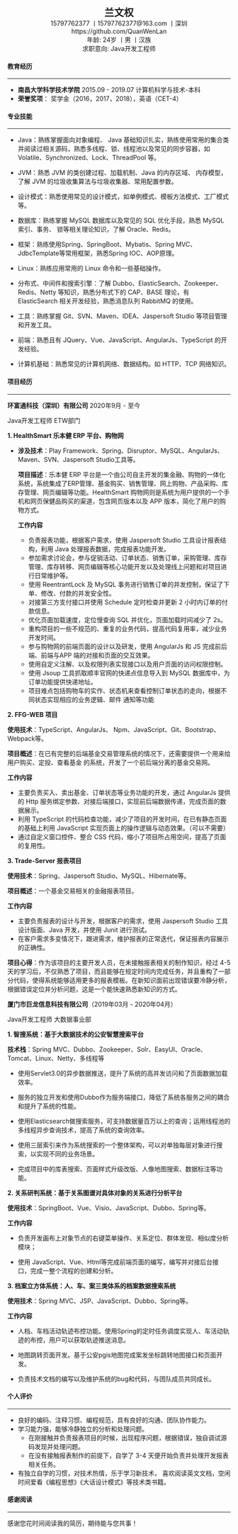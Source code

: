<div align = "center" style="font-size:22px;font-weight:bold;">兰文权</div>
<div align = "center" >15797762377 丨15797762377@163.com 丨深圳 </div>
<div align = "center">https://github.com/QuanWenLan  </div>
<div align = "center">年龄: 24岁 丨男 丨汉族 </div>
<div align = "center">求职意向: Java开发工程师  </div>

#### **教育经历**

---

- **南昌大学科学技术学院**            2015.09 - 2019.07             计算机科学与技术-本科
- **荣誉奖项**：  奖学金（2016，2017，2018），英语（CET-4） 

#### **专业技能**

***

- Java：熟练掌握面向对象编程、 Java 基础知识扎实，熟练使用常用的集合类并阅读过相关源码，熟悉多线程、锁、线程池以及常见的同步容器，如 Volatile、Synchronized、Lock、ThreadPool 等。
- JVM：熟悉 JVM 的类创建过程、加载机制、Java 的内存区域、 内存模型，了解 JVM 的垃圾收集算法与垃圾收集器、常用配置参数。
- 设计模式：熟悉使用常见的设计模式，如单例模式、模板方法模式、工厂模式等。
- 数据库：熟练掌握 MySQL 数据库以及常见的 SQL 优化手段，熟悉 MySQL 索引、事务、 锁等相关理论知识，了解 Oracle、Redis。
- 框架：熟练使用Spring、SpringBoot、Mybatis、Spring MVC、JdbcTemplate等常用框架，熟悉Spring IOC、AOP原理。
- Linux：熟练应用常用的 Linux 命令和一些基础操作。
- 分布式、中间件和搜索引擎：了解 Dubbo、ElasticSearch、Zookeeper、Redis、Netty 等知识，熟悉分布式下的 CAP、BASE 理论，有 ElasticSearch 相关开发经验，熟悉消息队列 RabbitMQ 的使用。

- 工具：熟练掌握 Git、SVN、Maven、IDEA、Jaspersoft Studio 等项目管理和开发工具。
- 前端：熟悉且有 JQuery、Vue、JavaScript、AngularJs、TypeScript 的开发经验。
- 计算机基础：熟悉常见的计算机网络、数据结构。如 HTTP、TCP 网络知识。

#### 项目经历

---

**环富通科技（深圳）有限公司**  																											2020年9月 - 至今

Java开发工程师   ETW部门

**1. HealthSmart 乐本健 ERP 平台、购物网**

- **涉及技术**：Play Framework、Spring、Disruptor、MySQL、AngularJs、Maven、SVN、Jaspersoft Studio工具等。

  **项目描述**：乐本健 ERP 平台是一个由公司自主开发的集金融、购物的一体化系统，系统集成了ERP管理、基金购买、销售管理、网上购物、产品采购、库存管理、网页编辑等功能。HealthSmart 购物网则是系统为用户提供的一个手机和网页保健品购买的渠道，包含网页版本以及 APP 版本，简化了用户的购物方式。

  **工作内容**

  - 负责报表功能，根据客户需求，使用 Jaspersoft Studio 工具设计报表结构，利用 Java 处理报表数据，完成报表功能开发。
  - 参加需求讨论会，参与促销活动、订单状态、销售订单，采购管理、库存管理、库存转移、网页编辑等核心功能开发以及处理线上问题和对项目进行日常维护等。
  - 使用 ReentrantLock 及 MySQL 事务进行销售订单的并发控制，保证了下单、修改、付款的并发安全性。
  - 对接第三方支付接口并使用 Schedule 定时检查并更新 2 小时内订单的付款信息。
  - 优化页面加载速度，定位慢查询 SQL 并优化，页面加载时间减少了 2s。
  - 重构项目的一些不规范的、重复的业务代码，提高代码复用率，减少业务开发时间。
  - 参与购物网的前端页面的设计以及研发，使用 AngularJs 和 JS 完成前后端、前端与APP 端的对接和页面的交互效果。
  - 使用自定义注解、以及权限列表实现接口以及用户页面的访问权限控制。
  - 使用 Jsoup 工具抓取顺丰官网的快递点信息导入到 MySQL 数据库中，为订单功能提供快递地址。
  - 项目难点包括购物车的实作、状态机来查看控制订单状态的走向，根据不同状态实现相应的业务逻辑、邮件 通知等功能

**2. FFG-WEB 项目**

**使用技术**：TypeScript、AngularJs、 Npm、JavaScript、Git、Bootstrap、Webpack等。

**项目概述**：在已有完整的后端基金交易管理系统的情况下，还需要提供一个用来给用户购买、定投、查看基金	的系统，开发了一个前后端分离的基金交易网。

**工作内容**

- 主要负责买入、卖出基金、订单状态等业务功能的开发，通过 AngularJs 提供的 Http 服务绑定参数、对接后端接口，实现前后端数据传递，完成页面的数据展示。
- 利用 TypeScript 的代码检查功能，减少了项目的开发时间，在已有静态页面的基础上利用 JavaScript 实现页面上的操作逻辑与动态效果。（可以不需要）
- 通过自定义窗口控件、整合 CSS 代码，缩小了项目所占用空间，提高了页面的复用性。

**3. Trade-Server 报表项目**

**使用技术**：Spring、Jaspersoft Studio、MySQL、Hibernate等。

**项目概述**：一个基金交易相关的金融报表项目。

**工作内容**

- 主要负责报表的设计与开发，根据客户的需求，使用 Jaspersoft Studio 工具设计版面、Java 开发，并使用 Junit 进行测试。
- 在客户需求多变情况下，跟进需求，维护报表的正常迭代，保证报表内容展示的正确性。

**项目心得**：作为该项目的主要开发人员，在未接触报表相关的制作知识，经过 4-5 天的学习后，不仅熟悉了项目，而且能够在规定时间内完成任务，并且重构了一部分代码，使得系统能够适用更多的报表模板。在新知识面前出现错误要冷静分析，根据错误定位并分析问题，这是一个能快速熟悉新知识的方式。



**厦门市巨龙信息科技有限公司**（2019年03月 - 2020年04月）														

Java开发工程师 大数据事业部  

**1. 智搜系统：基于大数据技术的公安智慧搜索平台** 

**技术栈**：Spring MVC、Dubbo、Zookeeper、Solr、EasyUI、Oracle、Tomcat、Linux、Netty、多线程等

- 使用Servlet3.0的异步数据推送，提升了系统的高并发访问和了页面数据加载效率。 

- 服务的独立开发和使用Dubbo作为服务端接口，降低了系统各服务之间的耦合和提升了系统的性能。 

- 使用Elasticsearch做搜索服务，可支持数据量百万以上的查询；运用线程池的多线程异步查询技术，提高了系统的查询效率。

- 使用三层索引来作为系统搜索的一个整体架构，可以对单独每层对象进行搜索，以实现不同的业务场景。 

- 完成项目中的库表搜索、页面样式升级改版、人像地图搜索、数据标注等功能。 

**2. 关系研判系统：基于关系图谱对具体对象的关系进行分析平台** 

**使用技术**：SpringBoot、Vue、Visio、JavaScript、Dubbo、Spring等。

**工作内容**

- 负责开发画布上对象节点的右键菜单操作、关系定位、群体发现、相似度分析模块；

- 使用 JavaScript、Vue、Html等完成前端页面的编写，编写并对接后台接口，完成一整个流程的创建和分析。  

**3. 档案立方体系统：人、车、案三类体系的档案数据搜索系统** 

**使用技术**：Spring MVC、JSP、JavaScript、Dubbo、Spring等。

**工作内容**

- 人档、车档活动轨迹布控功能。使用Spring的定时任务调度实现人、车活动轨迹的布控，用户可以获取轨迹推送消息。 

- 地图跳转页面开发。基于公安pgis地图完成案发坐标跳转地图接口和页面开发。 

- 负责技术文档的编写以及维护系统的bug和代码，与团队成员共同成长。 

#### 个人评价

***

- 良好的编码、注释习惯、编程规范，具有良好的沟通、团队协作能力。
- 学习能力强，能够冷静独立的分析和处理问题。
  - 在刚接触并负责报表项目的时候，出现程序问题，根据错误，独自调试源码发现并处理问题。
  - 在没有接触报表制作的前提下，自学了 3-4 天便开始负责并处理开发报表相关任务。
- 有独立自学的习惯，对技术热情，乐于学习新技术， 喜欢阅读英文文档，空闲时间爱看《编程思想》《大话设计模式》等技术类书籍。 

#### **感谢阅读**

---

感谢您花时间阅读我的简历，期待能与您共事！